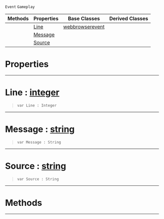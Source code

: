  `Event` `Gameplay`



|Methods|Properties|Base Classes|Derived Classes|
|---|---|---|---|
| |[ Line](https://github.com/ZilchEngine/ZilchDocs/blob/master/code_reference/class_reference/webbrowserconsoleevent.md#line-zilch-engine-documen)|[webbrowserevent](https://github.com/ZilchEngine/ZilchDocs/blob/master/code_reference/class_reference/webbrowserevent.md)| |
| |[ Message](https://github.com/ZilchEngine/ZilchDocs/blob/master/code_reference/class_reference/webbrowserconsoleevent.md#message-zilch-engine-docu)| | |
| |[ Source](https://github.com/ZilchEngine/ZilchDocs/blob/master/code_reference/class_reference/webbrowserconsoleevent.md#source-zilch-engine-docum)| | |


 #  Properties


---  
 #  Line : [integer](https://github.com/ZilchEngine/ZilchDocs/blob/master/code_reference/nada_base_types/integer.md)

> 
> ``` lang=cpp, name=Nada
> var Line : Integer


---  
 #  Message : [string](https://github.com/ZilchEngine/ZilchDocs/blob/master/code_reference/nada_base_types/string.md)

> 
> ``` lang=cpp, name=Nada
> var Message : String


---  
 #  Source : [string](https://github.com/ZilchEngine/ZilchDocs/blob/master/code_reference/nada_base_types/string.md)

> 
> ``` lang=cpp, name=Nada
> var Source : String


---  
 #  Methods


---  
 

 